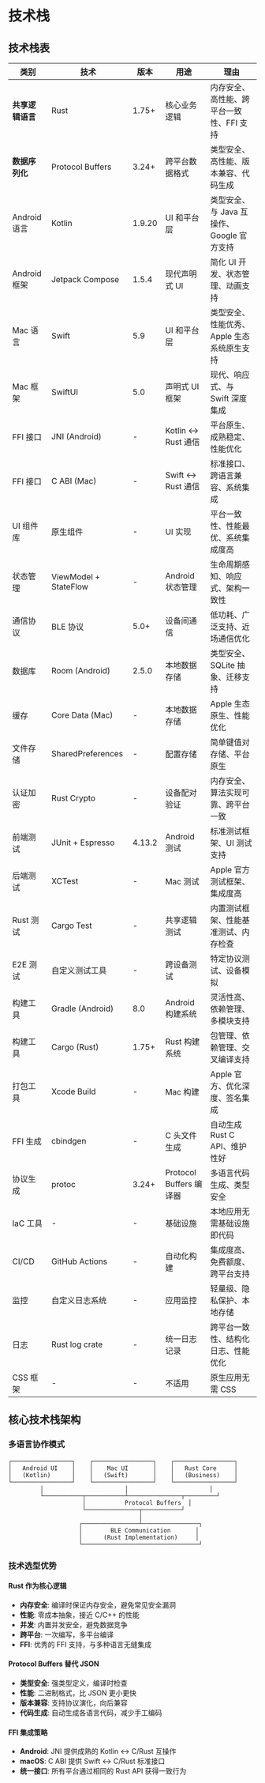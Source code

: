 # 技术栈

## 技术栈表

| 类别 | 技术 | 版本 | 用途 | 理由 |
|------|------|------|------|------|
| **共享逻辑语言** | Rust | 1.75+ | 核心业务逻辑 | 内存安全、高性能、跨平台一致性、FFI 支持 |
| **数据序列化** | Protocol Buffers | 3.24+ | 跨平台数据格式 | 类型安全、高性能、版本兼容、代码生成 |
| Android 语言 | Kotlin | 1.9.20 | UI 和平台层 | 类型安全、与 Java 互操作、Google 官方支持 |
| Android 框架 | Jetpack Compose | 1.5.4 | 现代声明式 UI | 简化 UI 开发、状态管理、动画支持 |
| Mac 语言 | Swift | 5.9 | UI 和平台层 | 类型安全、性能优秀、Apple 生态系统原生支持 |
| Mac 框架 | SwiftUI | 5.0 | 声明式 UI 框架 | 现代、响应式、与 Swift 深度集成 |
| FFI 接口 | JNI (Android) | - | Kotlin ↔ Rust 通信 | 平台原生、成熟稳定、性能优化 |
| FFI 接口 | C ABI (Mac) | - | Swift ↔ Rust 通信 | 标准接口、跨语言兼容、系统集成 |
| UI 组件库 | 原生组件 | - | UI 实现 | 平台一致性、性能最优、系统集成度高 |
| 状态管理 | ViewModel + StateFlow | - | Android 状态管理 | 生命周期感知、响应式、架构一致性 |
| 通信协议 | BLE 协议 | 5.0+ | 设备间通信 | 低功耗、广泛支持、近场通信优化 |
| 数据库 | Room (Android) | 2.5.0 | 本地数据存储 | 类型安全、SQLite 抽象、迁移支持 |
| 缓存 | Core Data (Mac) | - | 本地数据存储 | Apple 生态原生、性能优化 |
| 文件存储 | SharedPreferences | - | 配置存储 | 简单键值对存储、平台原生 |
| 认证加密 | Rust Crypto | - | 设备配对验证 | 内存安全、算法实现可靠、跨平台一致 |
| 前端测试 | JUnit + Espresso | 4.13.2 | Android 测试 | 标准测试框架、UI 测试支持 |
| 后端测试 | XCTest | - | Mac 测试 | Apple 官方测试框架、集成度高 |
| Rust 测试 | Cargo Test | - | 共享逻辑测试 | 内置测试框架、性能基准测试、内存检查 |
| E2E 测试 | 自定义测试工具 | - | 跨设备测试 | 特定协议测试、设备模拟 |
| 构建工具 | Gradle (Android) | 8.0 | Android 构建系统 | 灵活性高、依赖管理、多模块支持 |
| 构建工具 | Cargo (Rust) | 1.75+ | Rust 构建系统 | 包管理、依赖管理、交叉编译支持 |
| 打包工具 | Xcode Build | - | Mac 构建 | Apple 官方、优化深度、签名集成 |
| FFI 生成 | cbindgen | - | C 头文件生成 | 自动生成 Rust C API、维护性好 |
| 协议生成 | protoc | 3.24+ | Protocol Buffers 编译器 | 多语言代码生成、类型安全 |
| IaC 工具 | - | - | 基础设施 | 本地应用无需基础设施即代码 |
| CI/CD | GitHub Actions | - | 自动化构建 | 集成度高、免费额度、跨平台支持 |
| 监控 | 自定义日志系统 | - | 应用监控 | 轻量级、隐私保护、本地存储 |
| 日志 | Rust log crate | - | 统一日志记录 | 跨平台一致性、结构化日志、性能优化 |
| CSS 框架 | - | - | 不适用 | 原生应用无需 CSS |

## 核心技术栈架构

### 多语言协作模式

```
┌─────────────────┐    ┌─────────────────┐    ┌─────────────────┐
│   Android UI    │    │    Mac UI       │    │   Rust Core     │
│   (Kotlin)      │    │   (Swift)       │    │   (Business)    │
└─────────────────┘    └─────────────────┘    └─────────────────┘
         │                       │                       │
         └───────────┬───────────┴───────────────┬─────────┘
                     │           Protocol Buffers  │
                     └───────────────┬───────────┘
                                     │
                    ┌────────────────┴────────────────┐
                    │        BLE Communication       │
                    │      (Rust Implementation)     │
                    └─────────────────────────────────┘
```

### 技术选型优势

#### Rust 作为核心逻辑
- **内存安全**: 编译时保证内存安全，避免常见安全漏洞
- **性能**: 零成本抽象，接近 C/C++ 的性能
- **并发**: 内置并发安全，避免数据竞争
- **跨平台**: 一次编写，多平台编译
- **FFI**: 优秀的 FFI 支持，与多种语言无缝集成

#### Protocol Buffers 替代 JSON
- **类型安全**: 强类型定义，编译时检查
- **性能**: 二进制格式，比 JSON 更小更快
- **版本兼容**: 支持协议演化，向后兼容
- **代码生成**: 自动生成各语言代码，减少手工编码

#### FFI 集成策略
- **Android**: JNI 提供成熟的 Kotlin ↔ C/Rust 互操作
- **macOS**: C ABI 提供 Swift ↔ C/Rust 标准接口
- **统一接口**: 所有平台通过相同的 Rust API 获得一致行为
